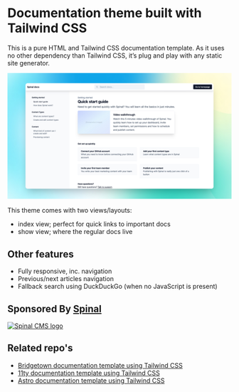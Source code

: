 # Documentation theme built with Tailwind CSS

This is a pure HTML and Tailwind CSS documentation template. As it uses no other dependency than Tailwind CSS, it’s plug and play with any static site generator.

<img src="https://github.com/spinalcms/docs-template/blob/main/docs-preview.jpg?raw=true" alt="preview of the documentation theme built with Tailwind CSS" />

This theme comes with two views/layouts:

- index view; perfect for quick links to important docs
- show view; where the regular docs live

## Other features

- Fully responsive, inc. navigation
- Previous/next articles navigation
- Fallback search using DuckDuckGo (when no JavaScript is present)

## Sponsored By [Spinal](https://spinalcms.com/)

<a href="https://spinalcms.com/" target="_blank">
  <img src="https://user-images.githubusercontent.com/988051/183079316-af747ef2-42a9-47d8-9a0c-488ed4b6a689.jpg" alt="Spinal CMS logo" width="200"/>
</a>

## Related repo's
- [Bridgetown documentation template using Tailwind CSS](https://github.com/SpinalCMS/bridgetown-docs-template)
- [11ty documentation template using Tailwind CSS](https://github.com/SpinalCMS/11ty-docs-template)
- [Astro documentation template using Tailwind CSS](https://github.com/SpinalCMS/astro-docs-template)
